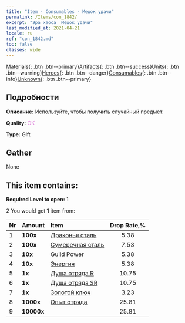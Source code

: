 ```yaml
---
title: "Item - Consumables - Мешок удачи"
permalink: /Items/con_1842/
excerpt: "Эра хаоса  Мешок удачи"
last_modified_at: 2021-04-21
locale: ru
ref: "con_1842.md"
toc: false
classes: wide
---
```

 [Materials](/ru/Items/){: .btn .btn--primary}[Artifacts](/ru/Items/Artifacts/){: .btn .btn--success}[Units](/ru/Items/Units/){: .btn .btn--warning}[Heroes](/ru/Items/Heroes/){: .btn .btn--danger}[Consumables](/ru/Items/Consumables/){: .btn .btn--info}[Unknown](/ru/Items/Unknown/){: .btn .btn--primary}

## Подробности
 **Описание:** Используйте, чтобы получить случайный предмет.

 **Quality:** <span style="color: #DA70D6">OK</span>

 **Type:** Gift

## Gather

  None

## This item contains:

 **Required Level to open:** 1

 2 You would get **1** item  from:

  | Nr | Amount |     Item    | Drop Rate,% |
  |:---|:-------|:------------|:---------:|
  | 1 |  **100x** | [Драконья сталь](/ru/Items/con_880/) | 5.38 | 
  | 2 |  **100x** | [Сумеречная сталь](/ru/Items/con_881/) | 7.53 | 
  | 3 |  **10x** | Guild Power | 5.38 | 
  | 4 |  **10x** | [Энергия](/ru/Items/con_900/) | 5.38 | 
  | 5 |  **1x** | [Душа отряда R](/ru/Items/con_533/) | 10.75 | 
  | 6 |  **1x** | [Душа отряда SR](/ru/Items/con_534/) | 10.75 | 
  | 7 |  **1x** | [Золотой ключ](/ru/Items/con_783/) | 3.23 | 
  | 8 |  **1000x** | [Опыт отряда](/ru/Items/con_902/) | 25.81 | 
  | 9 |  **10000x** | <i class="fas fa-coins"/> | 25.81 | 
